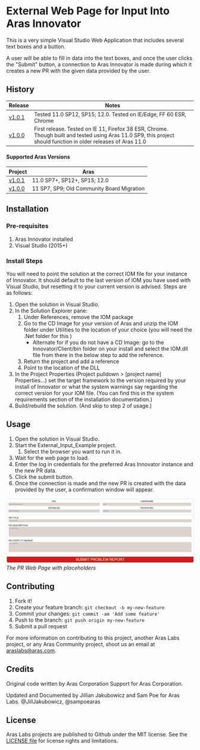 # External Web Page for Input Into Aras Innovator

This is a very simple Visual Studio Web Application that includes several text boxes and a button.

A user will be able to fill in data into the text boxes, and once the user clicks the "Submit" button, 
a connection to Aras Innovator is made during which it creates a new PR with the given data provided by the user. 

## History

| Release                                                      | Notes                                                        |
| ------------------------------------------------------------ | ------------------------------------------------------------ |
| [v1.0.1](https://github.com/ArasLabs/External-Input-Example/releases/tag/v1.0.1) | Tested 11.0 SP12, SP15; 12.0. Tested on IE/Edge, FF 60 ESR, Chrome |
| [v1.0.0](https://github.com/ArasLabs/External-Input-Example/releases/tag/v1.0.0) | First release. Tested on IE 11, Firefox 38 ESR, Chrome. <br />Though built and tested using Aras 11.0 SP9, this project should function in older releases of Aras 11.0 |

#### Supported Aras Versions

| Project                                                      | Aras                                       |
| ------------------------------------------------------------ | ------------------------------------------ |
| [v1.0.1](https://github.com/ArasLabs/External-Input-Example/releases/tag/v1.0.1) | 11.0 SP7+, SP12+, SP15; 12.0               |
| [v1.0.0](https://github.com/ArasLabs/External-Input-Example/releases/tag/v1.0.0) | 11 SP7, SP9; Old Community Board Migration |

## Installation

### Pre-requisites

1. Aras Innovator installed
2. Visual Studio (2015+)

### Install Steps

You will need to point the solution at the correct IOM file for your instance of Innovator. It should default to the last version of IOM you have used with Visual Studio, but resetting it to your current version is advised. Steps are as follows:

1. Open the solution in Visual Studio.
2. In the Solution Explorer pane:
   1. Under References, remove the IOM package
   2. Go to the CD Image for your version of Aras and unzip the IOM folder under Utilities to the location of your choice (you will need the .Net folder for this )
      - Alternate for if you do not have a CD Image: go to the Innovator/Client/bin folder on your install and select the IOM.dll file from there in the below step to add the reference.
   3. Return the project and add a reference
   4. Point to the location of the DLL
3. In the Project Properties (Project pulldown > [project name] Properties…) set the target framework to the version required by your install of Innovator or what the system warnings say regarding the correct version for your IOM file. (You can find this in the system requirements section of the installation documentation.)
4. Build/rebuild the solution. (And skip to step 2 of usage.)

## Usage

1. Open the solution in Visual Studio.
2. Start the External_Input_Example project.
   1. Select the browser you want to run it in.
3. Wait for the web page to load.
4. Enter the log in credentials for the preferred Aras Innovator instance and the new PR data.
5. Click the submit button.
6. Once the connection is made and the new PR is created with the data provided by the user, a confirmation window will appear.

![Customized Dashboard](./Screenshots/PR-WebPage2.png)
*The PR Web Page with placeholders*

## Contributing

1. Fork it!
2. Create your feature branch: `git checkout -b my-new-feature`
3. Commit your changes: `git commit -am 'Add some feature'`
4. Push to the branch: `git push origin my-new-feature`
5. Submit a pull request

For more information on contributing to this project, another Aras Labs project, or any Aras Community project, shoot us an email at araslabs@aras.com.

## Credits

Original code written by Aras Corporation Support for Aras Corporation.

Updated and Documented by Jillian Jakubowicz and Sam Poe for Aras Labs. @JillJakubowicz, @sampoearas

## License

Aras Labs projects are published to Github under the MIT license. See the [LICENSE file](./LICENSE.md) for license rights and limitations.
